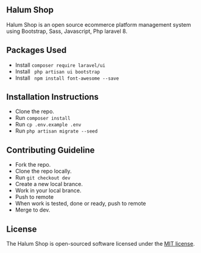 ## Halum Shop

Halum Shop is an open source ecommerce platform management system using Bootstrap, Sass, Javascript, Php laravel 8.

## Packages Used

-   Install `composer require laravel/ui`
-   Install ` php artisan ui bootstrap`
-   Install ` npm install font-awesome --save`

## Installation Instructions

-   Clone the repo.
-   Run `composer install`
-   Run `cp .env.example .env`
-   Run `php artisan migrate --seed`

## Contributing Guideline

-   Fork the repo.
-   Clone the repo locally.
-   Run `git checkout dev`
-   Create a new local brance.
-   Work in your local brance.
-   Push to remote
-   When work is tested, done or ready, push to remote
-   Merge to dev.

## License

The Halum Shop is open-sourced software licensed under the [MIT license](https://opensource.org/licenses/MIT).
